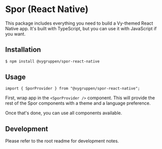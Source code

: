# Spor (React Native)

This package includes everything you need to build a Vy-themed React Native app. It's built with TypeScript, but you can use it with JavaScript if you want.

## Installation

```bash
$ npm install @vygruppen/spor-react-native
```

## Usage

```tsx
import { SporProvider } from "@vygruppen/spor-react-native";
```

First, wrap app in the `<SporProvider />` component. This will provide the rest of the Spor components with a theme and a language preference.

Once that's done, you can use all components available.

## Development

Please refer to the root readme for development notes.
